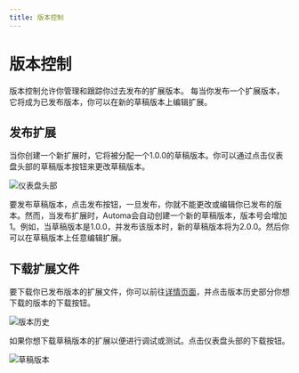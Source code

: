 ```yaml
---
title: 版本控制
---
```


# 版本控制

版本控制允许你管理和跟踪你过去发布的扩展版本。
每当你发布一个扩展版本，它将成为已发布版本，你可以在新的草稿版本上编辑扩展。

## 发布扩展

当你创建一个新扩展时，它将被分配一个1.0.0的草稿版本。你可以通过点击仪表盘头部的草稿版本按钮来更改草稿版本。

![仪表盘头部](https://res.cloudinary.com/chat-story/image/upload/v1670303512/automa/NVIDIA_Share_0q2NIpRCNx_vdr2xw.png)

要发布草稿版本，点击发布按钮，一旦发布，你就不能更改或编辑你已发布的版本。然而，当发布扩展时，Automa会自动创建一个新的草稿版本，版本号会增加1。例如，当草稿版本是1.0.0，并发布该版本时，新的草稿版本将为2.0.0。然后你可以在草稿版本上任意编辑扩展。

## 下载扩展文件

要下载你已发布版本的扩展文件，你可以前往[详情页面](./details.md)，并点击版本历史部分你想下载的版本的下载按钮。

![版本历史](https://res.cloudinary.com/chat-story/image/upload/v1670304099/chrome_hHGglXd59K_kwbspr.png)

如果你想下载草稿版本的扩展以便进行调试或测试。点击仪表盘头部的下载按钮。

![草稿版本](https://res.cloudinary.com/chat-story/image/upload/v1670304303/chrome_SaWJzxUWRC_whdikm.png)
